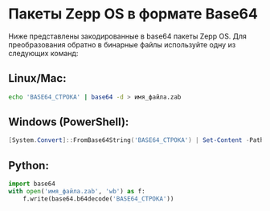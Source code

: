 # Пакеты Zepp OS в формате Base64

Ниже представлены закодированные в base64 пакеты Zepp OS. Для преобразования обратно в бинарные файлы используйте одну из следующих команд:

## Linux/Mac:
```bash
echo 'BASE64_СТРОКА' | base64 -d > имя_файла.zab
```

## Windows (PowerShell):
```powershell
[System.Convert]::FromBase64String('BASE64_СТРОКА') | Set-Content -Path имя_файла.zab -Encoding Byte
```

## Python:
```python
import base64
with open('имя_файла.zab', 'wb') as f:
    f.write(base64.b64decode('BASE64_СТРОКА'))
```

